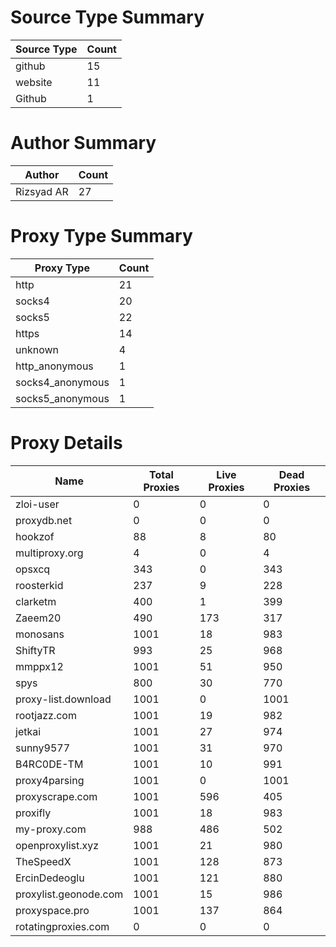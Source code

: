 # Source Type Summary

| Source Type | Count |
|-------------|-------|
| github | 15 |
| website | 11 |
| Github | 1 |


# Author Summary

| Author | Count |
|--------|-------|
| Rizsyad AR | 27 |


# Proxy Type Summary

| Proxy Type | Count |
|------------|-------|
| http | 21 |
| socks4 | 20 |
| socks5 | 22 |
| https | 14 |
| unknown | 4 |
| http_anonymous | 1 |
| socks4_anonymous | 1 |
| socks5_anonymous | 1 |


# Proxy Details

| Name | Total Proxies | Live Proxies | Dead Proxies |
|------|---------------|--------------|---------------|
| zloi-user | 0 | 0 | 0 |
| proxydb.net | 0 | 0 | 0 |
| hookzof | 88 | 8 | 80 |
| multiproxy.org | 4 | 0 | 4 |
| opsxcq | 343 | 0 | 343 |
| roosterkid | 237 | 9 | 228 |
| clarketm | 400 | 1 | 399 |
| Zaeem20 | 490 | 173 | 317 |
| monosans | 1001 | 18 | 983 |
| ShiftyTR | 993 | 25 | 968 |
| mmppx12 | 1001 | 51 | 950 |
| spys | 800 | 30 | 770 |
| proxy-list.download | 1001 | 0 | 1001 |
| rootjazz.com | 1001 | 19 | 982 |
| jetkai | 1001 | 27 | 974 |
| sunny9577 | 1001 | 31 | 970 |
| B4RC0DE-TM | 1001 | 10 | 991 |
| proxy4parsing | 1001 | 0 | 1001 |
| proxyscrape.com | 1001 | 596 | 405 |
| proxifly | 1001 | 18 | 983 |
| my-proxy.com | 988 | 486 | 502 |
| openproxylist.xyz | 1001 | 21 | 980 |
| TheSpeedX | 1001 | 128 | 873 |
| ErcinDedeoglu | 1001 | 121 | 880 |
| proxylist.geonode.com | 1001 | 15 | 986 |
| proxyspace.pro | 1001 | 137 | 864 |
| rotatingproxies.com | 0 | 0 | 0 |
